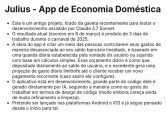 # Julius - App de Economia Doméstica

- Este é um antigo projeto, tirado da gaveta recentemente para testar o desenvolvimento assistido por Claude 3.7 Sonnet.
- O resultado atual (escrevo em 6 de março) é produto de 3 dias de trabalho durante o carnaval de 2025.
- A ideia do app é criar um meio das pessoas controlarem seus gastos de maneira desassociada ao seu saldo bancário imediado, e baseado em uma quantia diária estabelecida pela vontade do usuário ou sujerida com base em cálculos simples. Esse orçamento diário é como que depositado diáriamente ao saldo do usuário, e o excedente gera uma projeção de gasto diário limitrofe até o cliente receber um novo pagamento recorrente (caso assim ele configure).
- O aplicativo está em desenvolvimento, grande parte do código dele é gerado diretamente por IA, seguindo a maneira como eu gosto de trabalhar em termos de design de código (muito embora careça ainda de muito refinamento e limpeza). 
- Pretende ser lançado nas plataformas Android e iOS e já segue pensado desde o início para tal.